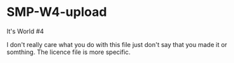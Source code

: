 # SMP-W4-upload
It's World #4

I don't really care what you do with this file just don't say that you made it or somthing. The licence file is more specific.
